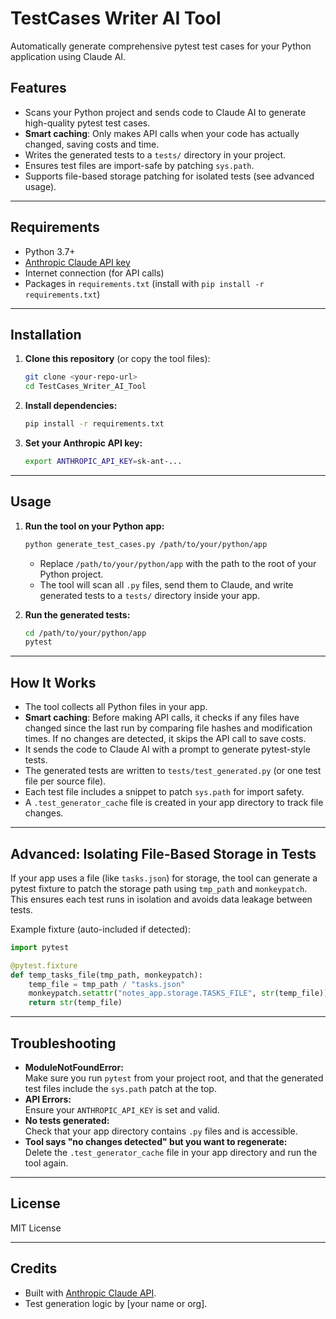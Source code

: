 # TestCases Writer AI Tool

Automatically generate comprehensive pytest test cases for your Python application using Claude AI.

## Features

- Scans your Python project and sends code to Claude AI to generate high-quality pytest test cases.
- **Smart caching**: Only makes API calls when your code has actually changed, saving costs and time.
- Writes the generated tests to a `tests/` directory in your project.
- Ensures test files are import-safe by patching `sys.path`.
- Supports file-based storage patching for isolated tests (see advanced usage).

---

## Requirements

- Python 3.7+
- [Anthropic Claude API key](https://docs.anthropic.com/claude/docs/quickstart)
- Internet connection (for API calls)
- Packages in `requirements.txt` (install with `pip install -r requirements.txt`)

---

## Installation

1. **Clone this repository** (or copy the tool files):

   ```bash
   git clone <your-repo-url>
   cd TestCases_Writer_AI_Tool
   ```

2. **Install dependencies:**

   ```bash
   pip install -r requirements.txt
   ```

3. **Set your Anthropic API key:**

   ```bash
   export ANTHROPIC_API_KEY=sk-ant-...
   ```

---

## Usage

1. **Run the tool on your Python app:**

   ```bash
   python generate_test_cases.py /path/to/your/python/app
   ```

   - Replace `/path/to/your/python/app` with the path to the root of your Python project.
   - The tool will scan all `.py` files, send them to Claude, and write generated tests to a `tests/` directory inside your app.

2. **Run the generated tests:**

   ```bash
   cd /path/to/your/python/app
   pytest
   ```

---

## How It Works

- The tool collects all Python files in your app.
- **Smart caching**: Before making API calls, it checks if any files have changed since the last run by comparing file hashes and modification times. If no changes are detected, it skips the API call to save costs.
- It sends the code to Claude AI with a prompt to generate pytest-style tests.
- The generated tests are written to `tests/test_generated.py` (or one test file per source file).
- Each test file includes a snippet to patch `sys.path` for import safety.
- A `.test_generator_cache` file is created in your app directory to track file changes.

---

## Advanced: Isolating File-Based Storage in Tests

If your app uses a file (like `tasks.json`) for storage, the tool can generate a pytest fixture to patch the storage path using `tmp_path` and `monkeypatch`. This ensures each test runs in isolation and avoids data leakage between tests.

Example fixture (auto-included if detected):

```python
import pytest

@pytest.fixture
def temp_tasks_file(tmp_path, monkeypatch):
    temp_file = tmp_path / "tasks.json"
    monkeypatch.setattr("notes_app.storage.TASKS_FILE", str(temp_file))
    return str(temp_file)
```

---

## Troubleshooting

- **ModuleNotFoundError:**  
  Make sure you run `pytest` from your project root, and that the generated test files include the `sys.path` patch at the top.
- **API Errors:**  
  Ensure your `ANTHROPIC_API_KEY` is set and valid.
- **No tests generated:**  
  Check that your app directory contains `.py` files and is accessible.
- **Tool says "no changes detected" but you want to regenerate:**  
  Delete the `.test_generator_cache` file in your app directory and run the tool again.

---

## License

MIT License

---

## Credits

- Built with [Anthropic Claude API](https://www.anthropic.com/).
- Test generation logic by [your name or org]. 